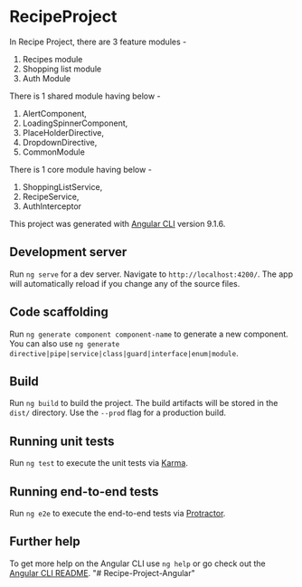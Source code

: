 # RecipeProject

In Recipe Project, there are 3 feature modules -
1. Recipes module
2. Shopping list module
3. Auth Module

There is 1 shared module having below -
1. AlertComponent,
2. LoadingSpinnerComponent,
3. PlaceHolderDirective,
4. DropdownDirective,
5. CommonModule

There is 1 core module having below -
1. ShoppingListService, 
2. RecipeService,
3. AuthInterceptor


This project was generated with [Angular CLI](https://github.com/angular/angular-cli) version 9.1.6.

## Development server

Run `ng serve` for a dev server. Navigate to `http://localhost:4200/`. The app will automatically reload if you change any of the source files.

## Code scaffolding

Run `ng generate component component-name` to generate a new component. You can also use `ng generate directive|pipe|service|class|guard|interface|enum|module`.

## Build

Run `ng build` to build the project. The build artifacts will be stored in the `dist/` directory. Use the `--prod` flag for a production build.

## Running unit tests

Run `ng test` to execute the unit tests via [Karma](https://karma-runner.github.io).

## Running end-to-end tests

Run `ng e2e` to execute the end-to-end tests via [Protractor](http://www.protractortest.org/).

## Further help

To get more help on the Angular CLI use `ng help` or go check out the [Angular CLI README](https://github.com/angular/angular-cli/blob/master/README.md).
"# Recipe-Project-Angular" 
